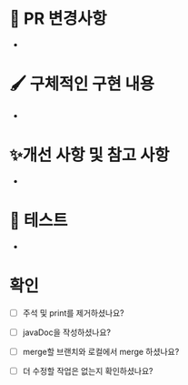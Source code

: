 # 📄 PR 변경사항
- 

# 🖌️ 구체적인 구현 내용
<!--  어떤 점을 고려하여 구현하였는지, 어떤 예외를 던지는지 등의 내용을 알려주세요! -->
- 

# ✨개선 사항 및 참고 사항
<!--  포스트맨 캡쳐 또는 어떤 테스트 코드를 작성하였는지 말씀해주세요. -->
- 


# 💯 테스트
<!--  포스트맨 캡쳐 또는 어떤 테스트 코드를 작성하였는지 말씀해주세요. -->
- 

# 확인
- [ ] 주석 및 print를 제거하셨나요?
- [ ] javaDoc을 작성하셨나요?
- [ ] merge할 브랜치와 로컬에서 merge 하셨나요?
- [ ] 더 수정할 작업은 없는지 확인하셨나요?

